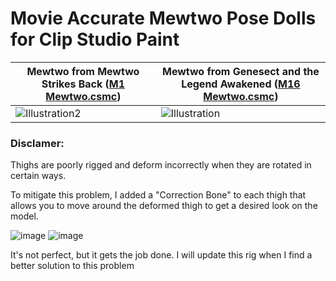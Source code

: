 # Movie Accurate Mewtwo Pose Dolls for Clip Studio Paint


| Mewtwo from Mewtwo Strikes Back ([M1 Mewtwo.csmc](https://github.com/Hectoris919/Movie-Accurate-Mewtwo/raw/main/M1%20Mewtwo.csmc))| Mewtwo from Genesect and the Legend Awakened ([M16 Mewtwo.csmc](https://github.com/Hectoris919/Movie-Accurate-Mewtwo/raw/main/M16%20Mewtwo.csmc)) |
| --- | --- |
| ![Illustration2](https://user-images.githubusercontent.com/47396668/178660085-29bc7161-4118-4d68-8dd9-2bbd21cac4c1.png) | ![Illustration](https://user-images.githubusercontent.com/47396668/178660096-1550750e-8a1e-487a-a3e9-5797469693a2.png) |

### Disclamer:

Thighs are poorly rigged and deform incorrectly when they are rotated in certain ways.

To mitigate this problem, I added a "Correction Bone" to each thigh that allows you to move around the deformed thigh to get a desired look on the model.

![image](https://user-images.githubusercontent.com/47396668/178414727-4a9bc387-7923-461a-814f-1431be2d01a8.png)
![image](https://user-images.githubusercontent.com/47396668/178414782-921d1017-2563-4faf-888f-b0f214306c12.png)

It's not perfect, but it gets the job done. I will update this rig when I find a better solution to this problem
